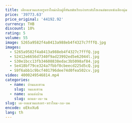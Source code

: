 ```yaml
---
title: เตียงแขวนแสงหรูหราใหม่กลีบคู่ที่ทันสมัยเรียบง่ายระดับไฮเอนด์ขอบหนังเตียงนุ่ม
price: '39773.63'
price_original: '44192.92'
currency: THB
discount: 10%
rating: 5
volume: 55
image: S265a9582f4a8413a988eb4f4327c7fffQ.jpg
images:
  - S265a9582f4a8413a988eb4f4327c7fffQ.jpg
  - S2412e6656d7340f9ad23992ed5e62044l.jpg
  - S30e1bcc13fb34608838edac3b5098af84.jpg
  - Se418bf79ce324a7fbbf0cbeecd225d5cQ.jpg
  - S9f6abb1c9bcf401796dee74d0fea502cv.jpg
video: 4000249546814.mp4
categories:
  - name: บ้านและสวน
    slug: านและสวน
  - name: ตกแต่งบ้าน
    slug: ตกแต-งบ-าน
slug: เต-ยงแขวนแสงหร-หราใหม-กล-บค
encode: oEkvXu6
lang: th
---
```

  